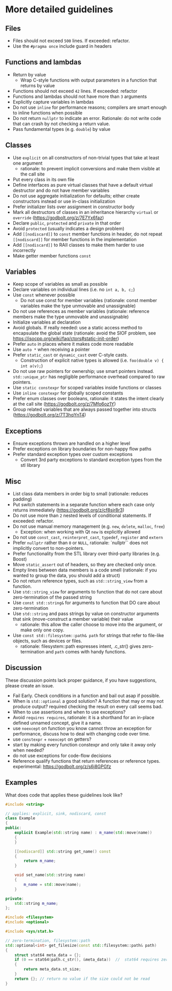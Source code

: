 # More detailed guidelines


## Files

-   Files should not exceed `500` lines. If exceeded: refactor.
-   Use the `#pragma once` include guard in headers

## Functions and lambdas

-   Return by value
    -   Wrap C-style functions with output parameters in a function that returns by value
-   Functions should not exceed `42` lines. If exceeded: refactor
-   Functions and lambdas should not have more than `3` arguments
-   Explicitly capture variables in lambdas
-   Do not use `inline` for performance reasons; compilers are smart enough to inline functions when possible
-   Do not return `nullptr` to indicate an error. Rationale: do not write code that can crash by not checking a return value.
-   Pass fundamental types (e.g. `double`) by value

## Classes

-   Use `explicit` on all constructors of non-trivial types that take at least one argument 
    - rationale: to prevent implicit conversions and make them visible at the call site
-   Put every class in its own file
-   Define interfaces as pure virtual classes that have a default virtual destructor and do not have member variables
-   Do not use aggregate initialization for defaults; either create constructors instead or use in-class initialization
-   Prefer initializer lists over assignment in constructor body
-   Mark all destructors of classes in an inheritance hierarchy `virtual` or `override` (https://godbolt.org/z/7E7Yx6faz)
-   Declare `public`, `protected` and `private` in that order
-   Avoid `protected` (usually indicates a design problem)
-   Add `[[nodiscard]]` to `const` member functions in header, do not repeat `[[nodiscard]]` for member functions in the implementation
-   Add `[[nodiscard]]` to RAII classes to make them harder to use incorrectly
-   Make getter member functions `const`


## Variables

-   Keep scope of variables as small as possible
-   Declare variables on individual lines (i.e. no `int a, b, c;`)
-   Use `const` whenever possible
    -   Do not use const for member variables (rationale: const member variables make the type unmovable and unassignable)
-   Do not use references as member variables (rationale: reference members make the type unmovable and unassignable)
-   Initialize variables at declaration
-   Avoid globals. If really needed: use a static access method to encapsulate the global state (rationale: avoid the SIOF problem, see https://isocpp.org/wiki/faq/ctors#static-init-order)
-   Prefer `auto` in places where it makes code more readable
-   Use `auto *` when receiving a pointer
-   Prefer `static_cast` or `dynamic_cast` over C-style casts.
    -   Construction of explicit native types is allowed (i.e. `foo(double v) { int a(v);`)
-   Do not use raw pointers for ownership; use smart pointers instead. `std::unique_ptr` has negligible performance overhead compared to raw pointers.
-   Use `static constexpr` for scoped variables inside functions or classes
-   Use `inline constexpr` for globally scoped constants
-   Prefer enum classes over booleans, rationale: it states the intent clearly at the call site (https://godbolt.org/z/7Mfo6oz1Y)
-   Group related variables that are always passed together into structs (https://godbolt.org/z/7T3hqYnT4)

## Exceptions

-   Ensure exceptions thrown are handled on a higher level
-   Prefer exceptions on library boundaries for non-happy flow paths
-   Prefer standard exception types over custom exceptions
    -   Convert 3rd party exceptions to standard exception types from the stl library


## Misc

-   List class data members in order big to small (rationale: reduces padding)
-   Put switch statements in a separate function where each case only returns immediately (https://godbolt.org/z/cf8sjr8r3)
-   Do not use more than `2` nested levels of conditional statements. If exceeded: refactor.
-   Do not use manual memory management (e.g. `new`, `delete`, `malloc`, `free`)
    -   Exception: when working with Qt `new` is explicitly allowed
-   Do not use `const_cast`, `reinterpret_cast`, `typedef`, `register` and `extern`
-   Prefer `nullptr` rather than `0` or `NULL`, rationale: `nullptr`` does not implicitly convert to non-pointers.
-   Prefer functionality from the STL library over third-party libraries (e.g. Boost)
-   Move `static_assert` out of headers, so they are checked only once.
-   Empty lines between data members is a code smell (rationale: if you wanted to group the data, you should add a struct)
-   Do not return reference types, such as `std::string_view` from a function.
-   Use `std::string_view` for arguments to function that do not care about zero-termination of the passed string
-   Use `const std::string&` for arguments to function that DO care about zero-termination
-   Use `std::string` and pass strings by value on constructor arguments that sink (move-construct a member variable) their value 
    - rationale: this allow the caller choose to move into the argument, or make only one copy.
-   Use `const std::filesystem::path& path` for strings that refer to file-like objects, such as devices or files.
    - rationale: filesystem::path expresses intent, .c_str() gives zero-termination and `path` comes with handy functions.

## Discussion

These discussion points lack proper guidance, if you have suggestions, please create an issue. 

-   Fail Early. Check conditions in a function and bail out asap if possible.
-   When is `std::optional` a good solution? A function that may or may not produce output? required checking the result on every call seems bad.
-   When to use assertions and when to use exceptions?
-   Avoid `requires requires`, rationale: it is a shorthand for an in-place defined unnamed concept, give it a name.
-   use `noexcept` on function you know cannot throw an exception for performance, discuss how to deal with changing code over time.
-   use `constexpr` + `noexcept` on getters?
-   start by making every function constexpr and only take it away only when needed?
-   do not use exceptions for code-flow decisions
-   Reference qualify functions that return references or reference types. experimental: https://godbolt.org/z/s6j8GPGfz

## Examples

What does code that applies these guidelines look like?

```cpp
#include <string>

// applies: explicit, sink, nodiscard, const
class Example
{
public:
    explicit Example(std::string name) : m_name(std::move(name))
    {
    }

    [[nodiscard]] std::string get_name() const
    {
        return m_name;
    }

    void set_name(std::string name)
    {
        m_name = std::move(name);
    }

private:
    std::string m_name;
};

#include <filesystem>
#include <optional>

#include <sys/stat.h>

// zero-termination, filesystem::path
std::optional<int> get_filesize(const std::filesystem::path& path)
{
    struct stat64 meta_data = {};
    if (0 == stat64(path.c_str(), &meta_data))  //  stat64 requires zero-termination
    {
        return meta_data.st_size;
    }
    return {}; // return no value if the size could not be read
}
```

